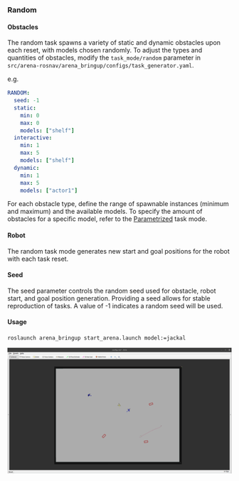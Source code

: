 ### Random

#### Obstacles

The random task spawns a variety of static and dynamic obstacles upon each reset, with models chosen randomly. To adjust the types and quantities of obstacles, modify the `task_mode/random` parameter in `src/arena-rosnav/arena_bringup/configs/task_generator.yaml`.

e.g.

```yaml
RANDOM:
  seed: -1
  static:
    min: 0
    max: 0
    models: ["shelf"]
  interactive:
    min: 1
    max: 5
    models: ["shelf"]
  dynamic:
    min: 1
    max: 5
    models: ["actor1"]
```

For each obstacle type, define the range of spawnable instances (minimum and maximum) and the available models. To specify the amount of obstacles for a specific model, refer to the [Parametrized](parametrized.md) task mode.

#### Robot

The random task mode generates new start and goal positions for the robot with each task reset.

#### Seed

The seed parameter controls the random seed used for obstacle, robot start, and goal position generation. Providing a seed allows for stable reproduction of tasks. A value of -1 indicates a random seed will be used.

#### Usage

```bash
roslaunch arena_bringup start_arena.launch model:=jackal
```

![Random](./gifs/random.gif)